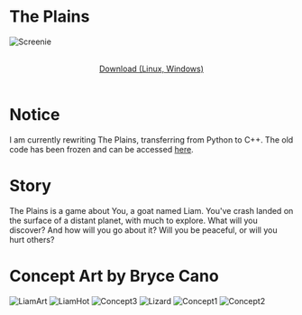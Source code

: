 # The Plains
![Screenie](https://github.com/draumaz/plains/blob/main/art/screen.png?raw=true "Screenshot")
<p align="center">
  <b></b><br>
  <a href="https://github.com/draumaz/plains/releases/latest">Download (Linux, Windows)</a>
  <br><br>
 
# Notice

I am currently rewriting The Plains, transferring from Python to C++. The old code has been frozen and can be accessed <a href="https://github.com/draumaz/plains-py/">here</a>.

# Story

The Plains is a game about You, a goat named Liam. You've crash landed on the surface of a distant planet, with much to explore. What will you discover? And how will you go about it? Will you be peaceful, or will you hurt others?

# Concept Art by Bryce Cano

![LiamArt](https://github.com/draumaz/plains/blob/main/art/liambody.png?raw=true "Goat Boy")
![LiamHot](https://github.com/draumaz/plains/blob/main/art/liam_hawt.png?raw=true "Cute boy!")
![Concept3](https://github.com/draumaz/plains/blob/main/art/concept3.jpg?raw=true "Concept 3")
![Lizard](https://github.com/draumaz/plains/blob/main/art/lizard.jpg?raw=true "Lizard")
![Concept1](https://github.com/draumaz/plains/blob/main/art/concept1.jpg?raw=true "Concept 1")
![Concept2](https://github.com/draumaz/plains/blob/main/art/concept2.jpg?raw=true "Concept 2")
